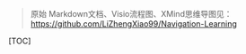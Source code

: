 > 原始 Markdown文档、Visio流程图、XMind思维导图见：https://github.com/LiZhengXiao99/Navigation-Learning

[TOC]







